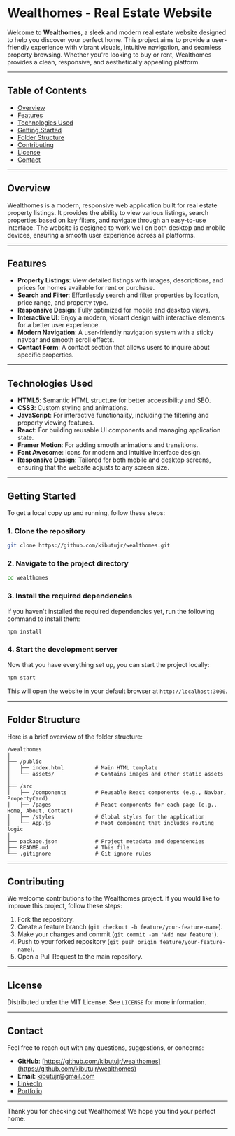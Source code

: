 # Wealthomes - Real Estate Website

Welcome to **Wealthomes**, a sleek and modern real estate website designed to help you discover your perfect home. This project aims to provide a user-friendly experience with vibrant visuals, intuitive navigation, and seamless property browsing. Whether you're looking to buy or rent, Wealthomes provides a clean, responsive, and aesthetically appealing platform.

---

## Table of Contents

- [Overview](#overview)
- [Features](#features)
- [Technologies Used](#technologies-used)
- [Getting Started](#getting-started)
- [Folder Structure](#folder-structure)
- [Contributing](#contributing)
- [License](#license)
- [Contact](#contact)

---

## Overview

Wealthomes is a modern, responsive web application built for real estate property listings. It provides the ability to view various listings, search properties based on key filters, and navigate through an easy-to-use interface. The website is designed to work well on both desktop and mobile devices, ensuring a smooth user experience across all platforms.

---

## Features

- **Property Listings**: View detailed listings with images, descriptions, and prices for homes available for rent or purchase.
- **Search and Filter**: Effortlessly search and filter properties by location, price range, and property type.
- **Responsive Design**: Fully optimized for mobile and desktop views.
- **Interactive UI**: Enjoy a modern, vibrant design with interactive elements for a better user experience.
- **Modern Navigation**: A user-friendly navigation system with a sticky navbar and smooth scroll effects.
- **Contact Form**: A contact section that allows users to inquire about specific properties.

---

## Technologies Used

- **HTML5**: Semantic HTML structure for better accessibility and SEO.
- **CSS3**: Custom styling and animations.
- **JavaScript**: For interactive functionality, including the filtering and property viewing features.
- **React**: For building reusable UI components and managing application state.
- **Framer Motion**: For adding smooth animations and transitions.
- **Font Awesome**: Icons for modern and intuitive interface design.
- **Responsive Design**: Tailored for both mobile and desktop screens, ensuring that the website adjusts to any screen size.

---

## Getting Started

To get a local copy up and running, follow these steps:

### 1. Clone the repository

```bash
git clone https://github.com/kibutujr/wealthomes.git
```

### 2. Navigate to the project directory

```bash
cd wealthomes
```

### 3. Install the required dependencies

If you haven't installed the required dependencies yet, run the following command to install them:

```bash
npm install
```

### 4. Start the development server

Now that you have everything set up, you can start the project locally:

```bash
npm start
```

This will open the website in your default browser at `http://localhost:3000`.

---

## Folder Structure

Here is a brief overview of the folder structure:

```
/wealthomes
│
├── /public
│   ├── index.html          # Main HTML template
│   └── assets/             # Contains images and other static assets
│
├── /src
│   ├── /components         # Reusable React components (e.g., Navbar, PropertyCard)
│   ├── /pages              # React components for each page (e.g., Home, About, Contact)
│   ├── /styles             # Global styles for the application
│   └── App.js              # Root component that includes routing logic
│
├── package.json            # Project metadata and dependencies
├── README.md               # This file
└── .gitignore              # Git ignore rules
```

---

## Contributing

We welcome contributions to the Wealthomes project. If you would like to improve this project, follow these steps:

1. Fork the repository.
2. Create a feature branch (`git checkout -b feature/your-feature-name`).
3. Make your changes and commit (`git commit -am 'Add new feature'`).
4. Push to your forked repository (`git push origin feature/your-feature-name`).
5. Open a Pull Request to the main repository.

---

## License

Distributed under the MIT License. See `LICENSE` for more information.

---

## Contact

Feel free to reach out with any questions, suggestions, or concerns:

- **GitHub**: [https://github.com/kibutujr/wealthomes](https://github.com/kibutujr/wealthomes)
- **Email**: kibutujr@gmail.com
- [LinkedIn](https://www.linkedin.com/in/fred-kibutu/)
- [Portfolio](https://kibutujr.github.io/Portfolio-KibutuJr/)

---

Thank you for checking out Wealthomes! We hope you find your perfect home.

---
